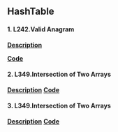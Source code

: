 ## HashTable

#### 1. L242.Valid Anagram

**[Description](https://leetcode.com/problems/valid-anagram/description/)**

**[Code](./242.valid-anagram.py)**

#### 2. L349.Intersection of Two Arrays
**[Description](https://leetcode.com/problems/intersection-of-two-arrays/description/)**
**[Code](./349.intersection-of-two-arrays.py)**

#### 3. L349.Intersection of Two Arrays
**[Description](https://leetcode.com/problems/happy-number/description/)**
**[Code](./202.happy-number.py)**
